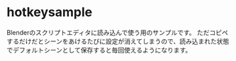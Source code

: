 # hotkeysample
Blenderのスクリプトエディタに読み込んで使う用のサンプルです。
ただコピペするだけだとシーンをあけるたびに設定が消えてしまうので、読み込まれた状態でデフォルトシーンとして保存すると毎回使えるようになります。


